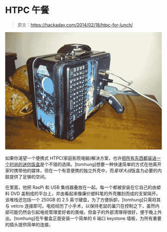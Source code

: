 # HTPC 午餐

> 原文：<https://hackaday.com/2014/02/18/htpc-for-lunch/>

![xbmcLunchbox](img/2985590cd499f28c45a1b4ec8ea65df3.png)

如果你渴望一个便携式 HTPC(家庭影院电脑)解决方案，也许[把所有东西都装进一个时尚的迷你饭盒](http://www.instructables.com/id/Portable-XBMC-Lunch-box/)是个不错的选择。[tomhung]想要一种快速简单的方式在他离开家时携带他的媒体，但在一个有意便携的独立外壳中，而*星球大战*饭盒为必要的内脏提供了足够的空间。

在里面，他把 RasPi 和 USB 集线器叠放在一起。每一个都被安装在它自己的由塑料 DVD 盖制成的平台上，并由看起来像廉价塑料笔的外壳雕刻而成的支架隔开。该堆栈还包括一个 250GB 的 2.5 英寸硬盘，为了方便拆卸，[tomhung]只需将其与 velcro 连接即可。电缆经历了小手术，以保持老鼠的巢穴在控制之下，虽然内部可能仍然会引起电缆管理爱好者的畏缩，但盒子的外部清理得很好，便于晚上外出。[tomhung]在午餐盒正面安装一个简单的 6 端口 keystone 墙板，为所有重要的插头提供简单的连接。